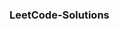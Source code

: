 ### LeetCode-Solutions
<!-- | Question | Link |
| - | - |
| 0 - 1 Knapsack Problem | [solution](https://github.com/ankitapuri/LeetCode-Solutions/blob/main/Extras/0%20-%201%20Knapsack%20Problem.cpp) |
| Count the number of subsets with a given difference | [solution](https://github.com/ankitapuri/LeetCode-Solutions/blob/main/Extras/Count%20the%20number%20of%20subsets%20with%20a%20given%20difference.cpp) |
| Knapsack with Duplicate Items | [solution](https://github.com/ankitapuri/LeetCode-Solutions/blob/main/Extras/Knapsack%20with%20Duplicate%20Items.cpp) |
| Max Cost Climbing Stairs | [solution](https://github.com/ankitapuri/LeetCode-Solutions/blob/main/Extras/Max%20Cost%20Climbing%20Stairs.cpp) |
| Maximum path sum in matrix | [solution](https://github.com/ankitapuri/LeetCode-Solutions/blob/main/Extras/Maximum%20path%20sum%20in%20matrix.cpp) |
| Reach a given score | [solution](https://github.com/ankitapuri/LeetCode-Solutions/blob/main/Extras/Reach%20a%20given%20score.cpp) |
| Rod Cutting | [solution](https://github.com/ankitapuri/LeetCode-Solutions/blob/main/Extras/Rod%20Cutting.cpp) |
| Top View of Binary Tree | [solution](https://github.com/ankitapuri/LeetCode-Solutions/blob/main/Extras/Top%20View%20of%20Binary%20Tree.cpp) |
 -->

